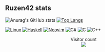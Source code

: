 ## Ruzen42 stats

[haskell-shield]: https://img.shields.io/badge/Haskell-5e5086?style=for-the-badge&logo=haskell&logoColor=white
[haskell-url]: https://www.haskell.org/
[neovim-shield]: https://img.shields.io/badge/NeoVim-%2357A143.svg?&style=for-the-badge&logo=neovim&logoColor=white
[neovim-url]: https://neovim.io/

![Anurag's GitHub stats](https://github-readme-stats.vercel.app/api?username=ruzen42&show_icons=true&theme=merko)
[![Top Langs](https://github-readme-stats.vercel.app/api/top-langs/?username=ruzen42&layout=compact&exclude_repo=mydwm,nvim,hibrid-game,PasswordGeneratorц,MultiAIClient,MalledeferOWASD,dwm&theme=merko)](https://github.com/anuraghazra/github-readme-stats)

[![Linux](https://img.shields.io/badge/Linux-FCC624?style=for-the-badge&logo=linux&logoColor=black)](https://linux.org/)
[![Haskell][haskell-shield]][haskell-url]
[![Neovim][neovim-shield]][neovim-url]
![C#](https://img.shields.io/badge/C%23-239120?style=for-the-badge&logo=c-sharp&logoColor=white)
![C](https://img.shields.io/badge/C-00599C?style=for-the-badge&logo=c&logoColor=white)
![C++](https://img.shields.io/badge/C++-00599C?style=for-the-badge&logo=cplusplus&logoColor=white)

<p align="center"> 
  Visitor count<br>
  <img src="https://profile-counter.glitch.me/ruzen42/count.svg" />
</p>



